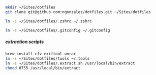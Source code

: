 ```bash
mkdir ~/Sites/dotfiles
git clone git@github.com:ngonzalez/dotfiles.git ~/Sites/dotfiles
```

```bash
ln -s ~/Sites/dotfiles/.zshrc ~/.zshrc
```

```bash
ln -s ~/Sites/dotfiles/.gitconfig ~/.gitconfig
```

##### extraction scripts
```bash
brew install cfv exiftool unrar
ln -s ~/Sites/dotfiles/tools ~/.tools
ln -s ~/Sites/dotfiles/.extract.sh /usr/local/bin/extract
chmod 0755 /usr/local/bin/extract
```
